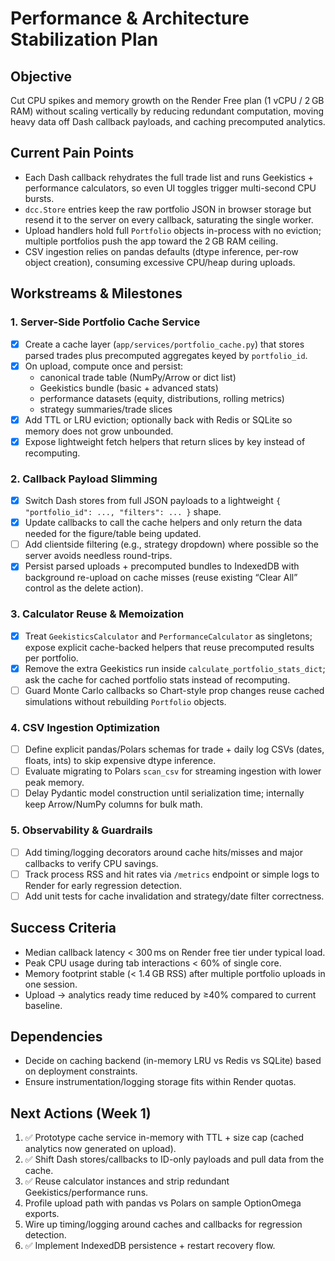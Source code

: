 # Performance & Architecture Stabilization Plan

## Objective
Cut CPU spikes and memory growth on the Render Free plan (1 vCPU / 2 GB RAM) without scaling vertically by reducing redundant computation, moving heavy data off Dash callback payloads, and caching precomputed analytics.

## Current Pain Points
- Each Dash callback rehydrates the full trade list and runs Geekistics + performance calculators, so even UI toggles trigger multi-second CPU bursts.
- `dcc.Store` entries keep the raw portfolio JSON in browser storage but resend it to the server on every callback, saturating the single worker.
- Upload handlers hold full `Portfolio` objects in-process with no eviction; multiple portfolios push the app toward the 2 GB RAM ceiling.
- CSV ingestion relies on pandas defaults (dtype inference, per-row object creation), consuming excessive CPU/heap during uploads.

## Workstreams & Milestones

### 1. Server-Side Portfolio Cache Service
- [x] Create a cache layer (`app/services/portfolio_cache.py`) that stores parsed trades plus precomputed aggregates keyed by `portfolio_id`.
- [x] On upload, compute once and persist:
  - canonical trade table (NumPy/Arrow or dict list)
  - Geekistics bundle (basic + advanced stats)
  - performance datasets (equity, distributions, rolling metrics)
  - strategy summaries/trade slices
- [x] Add TTL or LRU eviction; optionally back with Redis or SQLite so memory does not grow unbounded.
- [x] Expose lightweight fetch helpers that return slices by key instead of recomputing.

### 2. Callback Payload Slimming
- [x] Switch Dash stores from full JSON payloads to a lightweight `{ "portfolio_id": ..., "filters": ... }` shape.
- [x] Update callbacks to call the cache helpers and only return the data needed for the figure/table being updated.
- [ ] Add clientside filtering (e.g., strategy dropdown) where possible so the server avoids needless round-trips.
- [x] Persist parsed uploads + precomputed bundles to IndexedDB with background re-upload on cache misses (reuse existing “Clear All” control as the delete action).

### 3. Calculator Reuse & Memoization
- [x] Treat `GeekisticsCalculator` and `PerformanceCalculator` as singletons; expose explicit cache-backed helpers that reuse precomputed results per portfolio.
- [x] Remove the extra Geekistics run inside `calculate_portfolio_stats_dict`; ask the cache for cached portfolio stats instead of recomputing.
- [ ] Guard Monte Carlo callbacks so Chart-style prop changes reuse cached simulations without rebuilding `Portfolio` objects.

### 4. CSV Ingestion Optimization
- [ ] Define explicit pandas/Polars schemas for trade + daily log CSVs (dates, floats, ints) to skip expensive dtype inference.
- [ ] Evaluate migrating to Polars `scan_csv` for streaming ingestion with lower peak memory.
- [ ] Delay Pydantic model construction until serialization time; internally keep Arrow/NumPy columns for bulk math.

### 5. Observability & Guardrails
- [ ] Add timing/logging decorators around cache hits/misses and major callbacks to verify CPU savings.
- [ ] Track process RSS and hit rates via `/metrics` endpoint or simple logs to Render for early regression detection.
- [ ] Add unit tests for cache invalidation and strategy/date filter correctness.

## Success Criteria
- Median callback latency < 300 ms on Render free tier under typical load.
- Peak CPU usage during tab interactions < 60% of single core.
- Memory footprint stable (< 1.4 GB RSS) after multiple portfolio uploads in one session.
- Upload → analytics ready time reduced by ≥40% compared to current baseline.

## Dependencies
- Decide on caching backend (in-memory LRU vs Redis vs SQLite) based on deployment constraints.
- Ensure instrumentation/logging storage fits within Render quotas.

## Next Actions (Week 1)
1. ✅ Prototype cache service in-memory with TTL + size cap (cached analytics now generated on upload).
2. ✅ Shift Dash stores/callbacks to ID-only payloads and pull data from the cache.
3. ✅ Reuse calculator instances and strip redundant Geekistics/performance runs.
4. Profile upload path with pandas vs Polars on sample OptionOmega exports.
5. Wire up timing/logging around caches and callbacks for regression detection.
6. ✅ Implement IndexedDB persistence + restart recovery flow.
